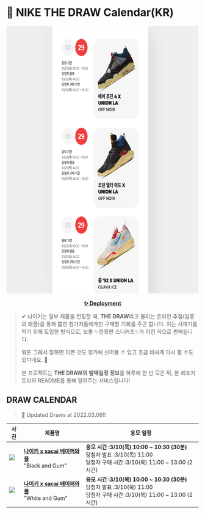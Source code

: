 # 👟 NIKE THE DRAW Calendar(KR)

<div align="center">
  <a href="https://junhoyeo.github.io/NIKE-THE-DRAW-Calendar/">
    <img src="./docs/images/preview.png" alt="Preview image of deployed application" height="700px" width="700px" />
  </a>
</div>

<p align="center">
  <a href="https://junhoyeo.github.io/NIKE-THE-DRAW-Calendar/">
    <strong>✨ Deployment</strong>
  </a>
</p>

> ✔ 나이키는 일부 제품을 런칭할 때, **THE DRAW**라고 불리는 온라인 추첨(일종의 래플)을 통해 뽑힌 참가자들에게만 구매할 기회를 주곤 합니다. 이는 사재기를 막기 위해 도입한 방식으로, 보통 ✨한정판 스니커즈✨가 이런 식으로 판매됩니다.
>
> 뭐튼 그래서 잘하면 이쁜 것도 정가에 신어볼 수 있고 조금 비싸게 다시 팔 수도 있다네요. 🤭
>
> 본 프로젝트는 **THE DRAW의 발매일정 정보**를 하루에 한 번 모은 뒤, 본 레포지토리의 README를 통해 알려주는 서비스입니다!

## DRAW CALENDAR

<!-- DRAW CALENDAR: START -->

> 👟 Updated Draws at 2022.03.06‼️

| 사진 | 제품명 | 응모 일정 |
| --- | ---- | ------- |
| <img src="https://static-breeze.nike.co.kr/kr/ko_kr/cmsstatic/product/DD1875-001/1d62ff1e-e83d-41c0-85bc-c7f602e86ec3_primary.jpg?snkrBrowse" width="256" /> | <a href="https://www.nike.com/kr/launch/t/men/fw/nike-sportswear/DD1875-001/zava41/nike-vaporwaffle-sacai"><strong>나이키 x sacai 베이퍼와플</strong><br /></a> "Black and Gum" | <strong>응모 시간 :3/10(목) 10:00 ~ 10:30 (30분)</strong><br />당첨자 발표 :3/10(목) 11:00<br />당첨자 구매 시간 :3/10(목) 11:00 ~ 13:00 (2시간) |
| <img src="https://static-breeze.nike.co.kr/kr/ko_kr/cmsstatic/product/DD1875-100/f36a4f58-d022-42b3-9fc0-56aea37df430_primary.jpg?snkrBrowse" width="256" /> | <a href="https://www.nike.com/kr/launch/t/men/fw/nike-sportswear/DD1875-100/nvkv94/nike-vaporwaffle-sacai"><strong>나이키 x sacai 베이퍼와플</strong><br /></a> "White and Gum" | <strong>응모 시간 :3/10(목) 10:00 ~ 10:30 (30분)</strong><br />당첨자 발표 :3/10(목) 11:00<br />당첨자 구매 시간 :3/10(목) 11:00 ~ 13:00 (2시간) |

<!-- DRAW CALENDAR: END -->
